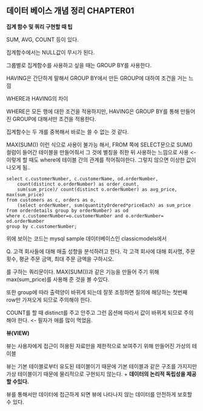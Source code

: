 ## 데이터 베이스 개념 정리 CHAPTER01

**집계 함수 및 쿼리 구현할 때 팁**

SUM, AVG, COUNT 등이 있다.

집계함수에서는 NULL값이 무시가 된다.

그룹별로 집계함수를 사용하고 싶을 때는 GROUP BY를 사용한다.

HAVING은 간단하게 말해서 GROUP BY에서 만든 GROUP에 대하여 조건을 거는 느낌

WHERE과 HAVING의 차이

WHERE은 모든 행에 대한 조건을 적용하지만, HAVING은 GROUP BY를 통해 만들어진 GROUP에 대해서만 조건을 적용한다.

집계함수는 두 개를 중복해서 바로는 쓸 수 없는 것 같다.

MAX(SUM()) 이런 식으로 사용이 불가능 해서, FROM 쪽에 SELECT문으로 SUM() 컬럼이 들어간 테이블을 만들어줘서 그 것에 별칭을 취한 뒤 사용하는 느낌으로 사용 <- 이렇게 할 때도 where에 테이블 간의 관계를 적어줘야한다. 그렇지 않으면 이상한 값이 나오게 됨..

```mysql
select c.customerNumber, c.customerName, od.orderNumber,  
	count(distinct o.orderNumber) as order_count, 
	sum(sum_price)/ count(distinct o.orderNumber) as avg_price, max(sum_price)
from customers as c, orders as o, 
	(select orderNumber, sum(quantityOrdered*priceEach) as sum_price
from orderdetails group by orderNumber) as od
where c.customerNumber=o.customerNumber and o.orderNumber= od.orderNumber
group by c.customerNumber;
```

위에 보이는 코드는 mysql sample 데이터베이스인 classicmodels에서 

Q. 고객 회사들에 대해 매출 성향을 분석하려고 한다. 각 고객 회사에 대해 회사명, 주문 횟수, 평균 주문 금액, 최대 주문 금액을 구하시오.

를 구하는 쿼리문이다. MAX(SUM())과 같은 기능을 만들어 주기 위해 max(sum_price)를 사용해 준 것을 볼 수있다.

또한 group에 따라 출력양이 바뀌게 되는데 잘못 조정하면 질의에 해당하는 첫번째 row만 가져오게 되므로 주의해야 한다.

COUNT를 할 때 distinct를 주고 안주고 그런 옵션에 따라서 값이 바뀌게 되므로 주의해야 한다. <- 필자가 애를 많이 먹었음.

**뷰(VIEW)**

뷰는 사용자에게 접근이 허용된 자료만을 제한적으로 보여주기 위해 만들어진 가상의 테이블

뷰는 기본 테이블로부터 유도된 테이블이기 때문에 기본 테이블과 같은 구조를 가지지만 가상 테이블이기 때문에 물리적으로 구현되지 않는다. + **데이터의 논리적 독립성을 제공할 수있다.** 

뷰를  통해서만 데이터에 접근하게 되면 뷰에 나타나지 않는 데이터를 안전하게 보호할 수  있다.